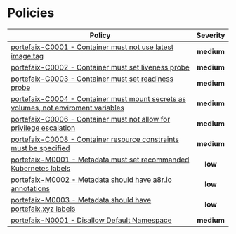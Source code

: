 # Policies

<!-- BEGIN_POLICIES_DOC -->
| Policy | Severity |
|--------|:--------:|
| [portefaix-C0001 - Container must not use latest image tag](kyverno/C0001-container-image-tag) | **medium** |
| [portefaix-C0002 - Container must set liveness probe](kyverno/C0002-container-liveness-probe) | **medium** |
| [portefaix-C0003 - Container must set readiness probe](kyverno/C0003-container-readiness-probe) | **medium** |
| [portefaix-C0004 - Container must mount secrets as volumes, not enviroment variables](kyverno/C0004-container-secret-not-env) | **medium** |
| [portefaix-C0006 - Container must not allow for privilege escalation](kyverno/C0006-container-escalation) | **medium** |
| [portefaix-C0008 - Container resource constraints must be specified](kyverno/C0008-container-resources) | **medium** |
| [portefaix-M0001 - Metadata must set recommanded Kubernetes labels](kyverno/M0001-metadata-labels) | **low** |
| [portefaix-M0002 - Metadata should have a8r.io annotations](kyverno/M0002-metadata-annotations) | **low** |
| [portefaix-M0003 - Metadata should have portefaix.xyz labels](kyverno/M0003-metadata-portefaix-labels) | **low** |
| [portefaix-N0001 - Disallow Default Namespace](kyverno/N0001-namespace-default) | **medium** |
<!-- END_POLICIES_DOC -->
